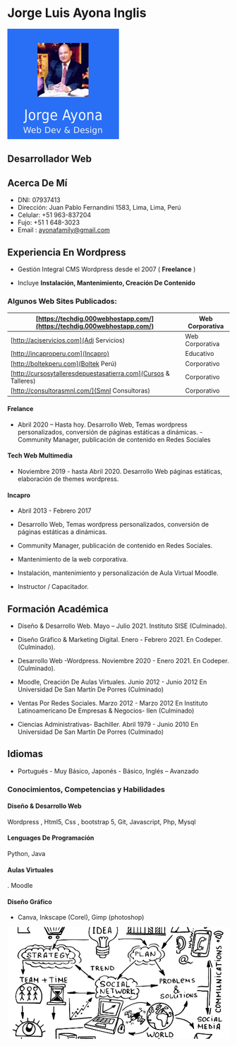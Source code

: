 
Jorge Luis Ayona Inglis
=======================

![logo2](logo2.png)



## Desarrollador Web

## Acerca De Mí

- DNI: 07937413
- Dirección: Juan Pablo Fernandini 1583, Lima, Lima, Perú
- Celular: +51 963-837204
- Fujo: +51 1 648-3023
- Email : ayonafamily@gmail.com

## Experiencia En Wordpress

- Gestión Integral CMS Wordpress desde el 2007 ( **Freelance** )

- Incluye **Instalación, Mantenimiento, Creación De Contenido**

### Algunos Web Sites Publicados:

| [https://techdig.000webhostapp.com/](https://techdig.000webhostapp.com/) | Web Corporativa |
| --- | --- |
| [http://acjservicios.com](Adj Servicios)| Web Corporativa |
| [http://incaproperu.com](Incapro) | Educativo |
| [http://boltekperu.com](Boltek Perú) | Corporativo |
| [http://cursosytalleresdepuestasatierra.com](Cursos & Talleres)| Corporativo |
| [http://consultorasmnl.com/](Smnl Consultoras)| Corporativo |

#### Frelance

- Abril 2020 – Hasta hoy. Desarrollo Web, Temas wordpress personalizados, conversión de páginas estáticas a dinámicas. - Community Manager, publicación de contenido en Redes Sociales

#### Tech Web Multimedia

- Noviembre 2019 - hasta Abril 2020. Desarrollo Web páginas estáticas, elaboración de themes wordpress.

#### Incapro

- Abril 2013 - Febrero 2017

- Desarrollo Web, Temas wordpress personalizados, conversión de páginas estáticas a dinámicas.

- Community Manager, publicación de contenido en Redes Sociales.

- Mantenimiento de la web corporativa.

- Instalación, mantenimiento y personalización de Aula Virtual Moodle.

- Instructor / Capacitador.

## Formación Académica

- Diseño &amp; Desarrollo Web. Mayo – Julio 2021. Instituto SISE (Culminado).

- Diseño Gráfico &amp; Marketing Digital. Enero - Febrero 2021. En Codeper. (Culminado).

- Desarrollo Web -Wordpress. Noviembre 2020 - Enero 2021. En Codeper.(Culminado).

- Moodle, Creación De Aulas Virtuales. Junio 2012 - Junio 2012 En Universidad De San Martín De Porres (Culminado)

- Ventas Por Redes Sociales. Marzo 2012 - Marzo 2012 En Instituto Latinoamericano De Empresas &amp; Negocios- Ilen (Culminado)

- Ciencias Administrativas- Bachiller. Abril 1979 - Junio 2010 En Universidad De San Martín De Porres (Culminado)


## Idiomas

- Portugués - Muy Básico,  Japonés - Básico,  Inglés – Avanzado

### Conocimientos, Competencias y Habilidades

#### Diseño & Desarrollo Web
 Wordpress ,  Html5,  Css , bootstrap 5,  Git,  Javascript,  Php,  Mysql
#### Lenguages De Programación 
 Python,  Java

#### Aulas Virtuales
. Moodle
####  Diseño Gráfico

- Canva,  Inkscape (Corel),  Gimp (photoshop)



![](portada.jpg)

